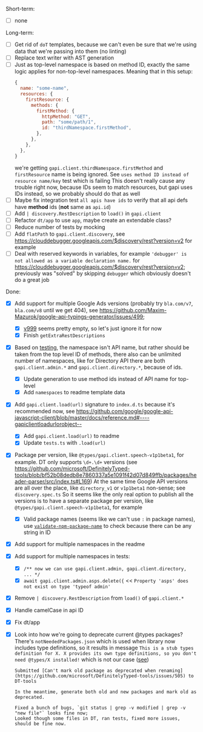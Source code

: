 Short-term:

- [ ] none

Long-term:

- [ ] Get rid of `doT` templates, because we can't even be sure that we're using data that we're passing into them (no linting)
- [ ] Replace text writer with AST generation
- [ ] Just as top-level namespace is based on method ID, exactly the same logic applies for non-top-level namespaces. Meaning that in this setup:
  ```js
  {
    name: "some-name",
    resources: {
      firstResource: {
        methods: {
          firstMethod: {
            httpMethod: "GET",
            path: "some/path/1",
            id: "thirdNamespace.firstMethod",
          },
        },
      },
    },
  }
  ```
  we're getting `gapi.client.thirdNamespace.firstMethod` and `firstResource` name is being ignored.
  See `uses method ID instead of resource name/key` test which is failing
  This doesn't really cause any trouble right now, because IDs seem to match resources, but gapi uses IDs instead, so we probably should do that as well
- [ ] Maybe fix integration test `all apis have ids` to verify that all api defs have **method** ids (**not** same as `api.id`)
- [ ] Add `| discovery.RestDescription` to `load()` in `gapi.client`
- [ ] Refactor `dt/app` to use `app`, maybe create an extendable class?
- [ ] Reduce number of tests by mocking
- [ ] Add `flatPath` to `gapi.client.discovery`, see https://clouddebugger.googleapis.com/$discovery/rest?version=v2 for example
- [ ] Deal with reserved keywords in variables, for example `'debugger' is not allowed as a variable declaration name.` for https://clouddebugger.googleapis.com/$discovery/rest?version=v2; previously was "solved" by skipping `debugger` which obviously doesn't do a great job

Done:

- [x] Add support for multiple Google Ads versions (probably try `bla.com/v7`, `bla.com/v8` until we get 404), see https://github.com/Maxim-Mazurok/google-api-typings-generator/issues/499;
  - [x] [v999](https://googleads.googleapis.com/$discovery/rest) seems pretty empty, so let's just ignore it for now
  - [x] Finish `getExtraRestDescriptions`
- [x] Based on [testing](https://github.com/Maxim-Mazurok/gapi/blob/16cb1357d442335f71bf0525976a5313de11be3a/client/test/modules.karma.js#L100), the namespace isn't API name, but rather should be taken from the top level ID of methods, there also can be unlimited number of namespaces, like for Directory API there are both `gapi.client.admin.*` and `gapi.client.directory.*`, because of ids.
  - [x] Update generation to use method ids instead of API name for top-level
  - [x] Add `namespaces` to readme template data
- [x] Add `gapi.client.load(url)` signature to `index.d.ts` because it's recommended now, see https://github.com/google/google-api-javascript-client/blob/master/docs/reference.md#----gapiclientloadurlorobject--
  - [x] Add `gapi.client.load(url)` to readme
  - [x] Update `tests.ts` with `.load(url)`
- [x] Package per version, like `@types/gapi.client.speech-v1p1beta1`, for example.
      DT only supports `\d+.\d+` versions (see https://github.com/microsoft/DefinitelyTyped-tools/blob/bf52b08dedb8e7860337a5e1091f42d07d849ffb/packages/header-parser/src/index.ts#L169)
      At the same time Google API versions are all over the place, like `directory_v1` or `v1p1beta1` non-sense; see `discovery.spec.ts`
      So it seems like the only real option to publish all the versions is to have a separate package per version, like `@types/gapi.client.speech-v1p1beta1`, for example
  - [x] Valid package names (seems like we can't use `:` in package names), use [`validate-npm-package-name`](https://www.npmjs.com/package/validate-npm-package-name) to check because there can be any string in ID
- [x] Add support for multiple namespaces in the readme
- [x] Add support for multiple namespaces in tests:
  - [x] `/** now we can use gapi.client.admin, gapi.client.directory, ... */`
  - [x] `await gapi.client.admin.asps.delete({` << `Property 'asps' does not exist on type 'typeof admin'`
- [x] Remove `| discovery.RestDescription` from `load()` of `gapi.client.*`
- [x] Handle camelCase in api ID
- [x] Fix dt/app
- [x] Look into how we're going to deprecate current @types packages?
      There's `notNeededPackages.json` which is used when library now includes type definitions, so it results in message `This is a stub types definition for X. X provides its own type definitions, so you don't need @types/X installed!` which is not our case ([see](https://github.com/microsoft/DefinitelyTyped-tools))

      Submitted [Can't mark old package as deprecated when renaming](https://github.com/microsoft/DefinitelyTyped-tools/issues/505) to DT-tools

      In the meantime, generate both old and new packages and mark old as deprecated.

      Fixed a bunch of bugs, `git status | grep -v modified | grep -v "new file"` looks fine now;
      Looked though some files in DT, ran tests, fixed more issues, should be fine now.
